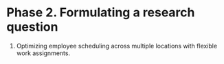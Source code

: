 # Phase 2. Formulating a research question

1. Optimizing employee scheduling across multiple locations with flexible work assignments.